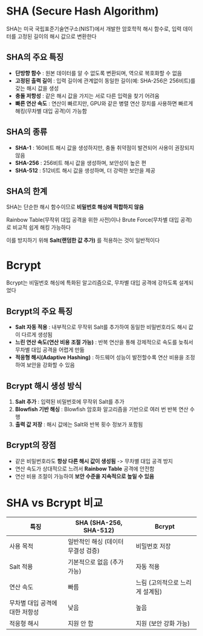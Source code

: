 # SHA (Secure Hash Algorithm)
SHA는 미국 국립표준기술연구소(NIST)에서 개발한 암호학적 해시 함수로, 입력 데이터를 고정된 길이의 해시 값으로 변환한다

## SHA의 주요 특징
- **단방향 함수** : 원본 데이터를 알 수 없도록 변환되며, 역으로 복호화할 수 없음
- **고정된 출력 길이** : 입력 길이에 관계없이 동일한 길이(예: SHA-256은 256비트)를 갖는 해시 값을 생성
- **충돌 저항성** : 같은 해시 값을 가지는 서로 다른 입력을 찾기 어려움
- **빠른 연산 속도** : 연산이 빠르지만, GPU와 같은 병렬 연산 장치를 사용하면 빠르게 해킹(무차별 대입 공격)이 가능함

## SHA의 종류
- **SHA-1** : 160비트 해시 값을 생성하지만, 충돌 취약점이 발견되어 사용이 권장되지 않음
- **SHA-256** : 256비트 해시 값을 생성하며, 보안성이 높은 편
- **SHA-512** : 512비트 해시 값을 생성하며, 더 강력한 보안을 제공
## SHA의 한계
SHA는 단순한 해시 함수이므로 **비밀번호 해싱에 적합하지 않음** 

Rainbow Table(무작위 대입 공격을 위한 사전)이나 Brute Force(무차별 대입 공격)로 비교적 쉽게 해킹 가능하다

이를 방지하기 위해 **Salt(랜덤한 값 추가)** 를 적용하는 것이 일반적이다

# Bcrypt
Bcrypt는 비밀번호 해싱에 특화된 알고리즘으로, 무차별 대입 공격에 강하도록 설계되었다

## Bcrypt의 주요 특징
- **Salt 자동 적용** : 내부적으로 무작위 Salt를 추가하여 동일한 비밀번호라도 해시 값이 다르게 생성됨
- **느린 연산 속도(연산 비용 조절 가능)** : 반복 연산을 통해 강제적으로 속도를 늦춰서 무차별 대입 공격을 어렵게 만듦
- **적응형 해시(Adaptive Hashing)** : 하드웨어 성능이 발전할수록 연산 비용을 조정하여 보안을 강화할 수 있음

## Bcrypt 해시 생성 방식
1. **Salt 추가** : 입력된 비밀번호에 무작위 Salt를 추가
2. **Blowfish 기반 해싱** : Blowfish 암호화 알고리즘을 기반으로 여러 번 반복 연산 수행
3. **출력 값 저장** : 해시 값에는 Salt와 반복 횟수 정보가 포함됨

## Bcrypt의 장점
- 같은 비밀번호라도 **항상 다른 해시 값이 생성됨** -> 무차별 대입 공격 방지
- 연산 속도가 상대적으로 느려서 **Rainbow Table** 공격에 안전함
- 연산 비용 조절이 가능하여 **보안 수준을 지속적으로 높일 수 있음**

# SHA vs Bcrypt 비교
| 특징 | SHA (SHA-256, SHA-512) | Bcrypt |
|-----|------------------------|--------|
| 사용 목적 | 일반적인 해싱 (데이터 무결성 검증) |  비밀번호 저장 |
| Salt 적용 | 기본적으로 없음 (추가 가능) | 자동 적용 |
| 연산 속도 | 빠름 | 느림 (고의적으로 느리게 설계됨) |
| 무차별 대입 공격에 대한 저항성 | 낮음 | 높음 |
| 적응형 해시 | 지원 안 함 | 지원 (보안 강화 가능) |